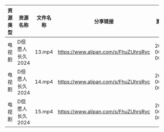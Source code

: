 | 资源类型 | 资源名称       | 文件名称   | 分享链接                                 | 更新时间                |
| ---- | ---------- | ------ | ------------------------------------ | ------------------- |
| 电视剧  | D但愿人长久2024 | 13.mp4 | https://www.alipan.com/s/FhuZUhrsRyc | 2024-06-14 00:05:12 |
| 电视剧  | D但愿人长久2024 | 14.mp4 | https://www.alipan.com/s/FhuZUhrsRyc | 2024-06-14 00:05:12 |
| 电视剧  | D但愿人长久2024 | 15.mp4 | https://www.alipan.com/s/FhuZUhrsRyc | 2024-06-14 00:05:11 |
